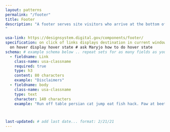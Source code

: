 ```yaml
---
layout: patterns
permalink: "/footer"
title: Footer
description: "A footer serves site visitors who arrive at the bottom of a page without finding what they want.
" 

usa-link: https://designsystem.digital.gov/components/footer/
specification: on click of links displays destination in current window <br /><br />
  on hover display hover state # ask Maryjo how to do hover state 
schema: # example schema below .. repeat sets for as many fields as you have
  - fieldname: Link
    class-name: usa-classname
    required: true
    type: h3
    content: 80 characters
    example: "Disclaimers"
  - fieldname: body
    class-name: usa-classname
    type: text
    character: 140 characters
    example: "Run off table persian cat jump eat fish hack. Paw at beetle and eat it before it gets away demand"



last-updated: # add last date... format: 2/21/21
---
```

<!--- if extra information is needed for this pattern, write here in Markdown. -->
<!--- to learn markdown format go to https://docs.github.com/en/github/writing-on-github/basic-writing-and-formatting-syntax -->


